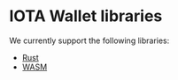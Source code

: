 # IOTA Wallet libraries

We currently support the following libraries:

- [Rust](./rust/) 
- [WASM](./nodejs/) 
